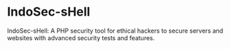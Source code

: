 # IndoSec-sHell
IndoSec-sHell: A PHP security tool for ethical hackers to secure servers and websites with advanced security tests and features.
